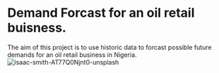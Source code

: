 # Demand Forcast for an oil retail buisness. 
The aim of this project is to use historic data to forcast possible future 
demands for an oil retail business in Nigeria.
![isaac-smith-AT77Q0Njnt0-unsplash](https://github.com/Muhammad224172/Demand-forecast-project-1/assets/76604514/f323121e-f18a-42e4-ba58-e848083abab8)

